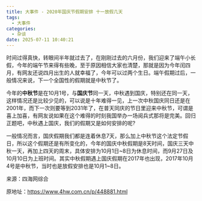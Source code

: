 ```yaml
---
title: 大事件 - 2020年国庆节假期安排 十一放假几天
tags:
  - 大事件
categories:
  - 杂谈
date: 2025-07-11 10:40:21
---
```


时间过得真快，转眼间半年就过去了，在刚刚过去的六月份，我们迎来了端午小长假，今年的端午节来得有些晚，至于原因相信大家也清楚，那就是因为今年闰四月，有网友还说四月出生的人就幸福了，今年可以过两个生日。端午假期过后，一般情况来说，下一个全国性的假期就是中秋节了。

今年的**中秋节**是在10月1号，与**国庆节**同一天，中秋遇到国庆，特别还在同一天，这样情况还是比较少见的，可以说是十年难得一见，上一次中秋国庆同日还是在2001年，而下一次则要等到2031年了，在普天同庆的节日里迎来中秋节，可谓是喜上加喜，有网友说如果在这个难得的时刻我国举办一场阅兵式那将是完美。回归正题吧，中秋遇上国庆，我们的假期又是如何安排的呢?

一般情况而言，国庆假期我们都是连着休息7天，那么加上中秋节这个法定节假日，所以这个假期还是有所变化的，今年的国庆中秋假期是8天时间，国庆三天中秋一天，再加上四天的周末，具体安排为10月1日~8日为休息时间，而9月27日及10月10日为上班时间。其实中秋假期遇上国庆假期在2017年也出现，2017年10月4号是中秋节，当时也是放假安排也是10月1~8日。

来源：四海网综合

原地址：<https://www.4hw.com.cn/p/448881.html>
